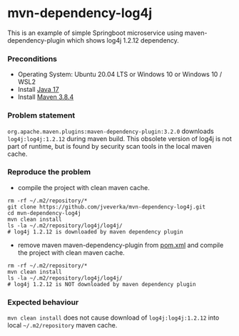 # mvn-dependency-log4j
This is an example of simple Springboot microservice using maven-dependency-plugin 
which shows log4j 1.2.12 dependency.

### Preconditions
* Operating System: Ubuntu 20.04 LTS or Windows 10 or Windows 10 / WSL2
* Install [Java 17](https://adoptium.net/releases.html?variant=openjdk17&jvmVariant=hotspot)
* Install [Maven 3.8.4](https://maven.apache.org/download.cgi)

### Problem statement
``org.apache.maven.plugins:maven-dependency-plugin:3.2.0`` downloads ``log4j:log4j:1.2.12`` during maven build.
This obsolete version of log4j is not part of runtime, but is found by security scan tools in the local maven cache. 

### Reproduce the problem
* compile the project with clean maven cache.
```
rm -rf ~/.m2/repository/*
git clone https://github.com/jveverka/mvn-dependency-log4j.git
cd mvn-dependency-log4j
mvn clean install
ls -la ~/.m2/repository/log4j/log4j/
# log4j 1.2.12 is downloaded by maven dependency plugin
```
* remove maven maven-dependency-plugin from [pom.xml](pom.xml) and compile the project with clean maven cache. 
```
rm -rf ~/.m2/repository/*
mvn clean install
ls -la ~/.m2/repository/log4j/log4j/
# log4j 1.2.12 is NOT downloaded by maven dependency plugin
```

### Expected behaviour
``mvn clean install`` does not cause download of ``log4j:log4j:1.2.12`` into local ``~/.m2/repository`` maven cache.
